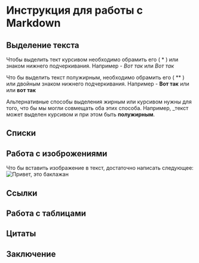 # Инструкция для работы с Markdown

## Выделение текста

Чтобы выделить тект курсивом необходимо обрамить его ( * ) или знаком нижнего подчеркивания. Например - *Вот так* или _Вот так_

Что бы выделить текст полужирным, необходимо обрамить его ( ** ) или двойным знаком нижнего подчеркивания. Например - **Вот так** или или __вот так__

Альтернативные способы выделения жирным или курсивом нужны для того, что бы мы могли совмещать оба этих способа. Например, _текст может выделен курсивом и при этом быть **полужирным**.

## Списки

## Работа с изоброжениями

Что бы вставить изображение в текст, достаточно написать следующее: ![Привет, это баклажан](baklazhan.jpg)

## Ссылки

## Работа с таблицами

## Цитаты

## Заключение